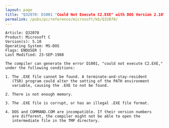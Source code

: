 ```yaml
---
layout: page
title: "Q32070: D1001 "Could Not Execute C2.EXE" with DOS Version 2.10"
permalink: /pubs/pc/reference/microsoft/kb/Q32070/
---
```


	Article: Q32070
	Product: Microsoft C
	Version(s): 5.10
	Operating System: MS-DOS
	Flags: ENDUSER |
	Last Modified: 23-SEP-1988
	
	The compiler can generate the error D1001, "could not execute C2.EXE,"
	under the following conditions:
	
	1. The .EXE file cannot be found. A terminate-and-stay-resident
	   (TSR) program could alter the setting of the PATH environment
	   variable, causing the .EXE to not be found.
	
	2. There is not enough memory.
	
	3. The .EXE file is corrupt, or has an illegal .EXE file format.
	
	4. DOS and COMMAND.COM are incompatible. If their version numbers
	   are different, the compiler might not be able to open the
	   intermediate file in the TMP directory.

